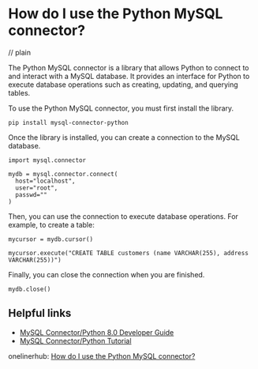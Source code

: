 # How do I use the Python MySQL connector?
// plain

The Python MySQL connector is a library that allows Python to connect to and interact with a MySQL database. It provides an interface for Python to execute database operations such as creating, updating, and querying tables.

To use the Python MySQL connector, you must first install the library.

```
pip install mysql-connector-python
```

Once the library is installed, you can create a connection to the MySQL database.

```
import mysql.connector

mydb = mysql.connector.connect(
  host="localhost",
  user="root",
  passwd=""
)
```

Then, you can use the connection to execute database operations. For example, to create a table:

```
mycursor = mydb.cursor()

mycursor.execute("CREATE TABLE customers (name VARCHAR(255), address VARCHAR(255))")
```

Finally, you can close the connection when you are finished.

```
mydb.close()
```

## Helpful links
- [MySQL Connector/Python 8.0 Developer Guide](https://dev.mysql.com/doc/connector-python/en/connector-python-introduction.html)
- [MySQL Connector/Python Tutorial](https://www.w3schools.com/python/python_mysql_getstarted.asp)

onelinerhub: [How do I use the Python MySQL connector?](https://onelinerhub.com/python-mysql/how-do-i-use-the-python-mysql-connector-1686986962)
